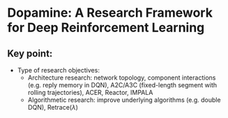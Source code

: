 # Dopamine: A Research Framework for Deep Reinforcement Learning
## Key point:
- Type of research objectives:
  - Architecture research: network topology, component interactions (e.g. reply memory in DQN), A2C/A3C (fixed-length segment with rolling trajectories), ACER, Reactor, IMPALA
  - Algorithmetic research: improve underlying algorithms (e.g. double DQN), Retrace($\lambda$)
